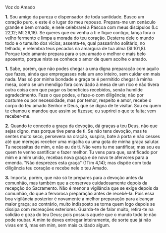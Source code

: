 Voz do Amado

**1.** Sou amigo da pureza e dispensador de toda santidade. Busco um coração puro, e este é o lugar do meu repouso. Prepara-me um cenáculo grande e bem ornado, e nele celebrarei a Páscoa com meus discípulos (Lc 22,12; Mt 26,18). Se queres que eu venha a ti e fique contigo, lança fora o velho fermento e limpa a morada do teu coração. Desterra dele o mundo todo e o tumulto dos vícios; assenta-te, qual passarinho solitário, no telhado, e relembra teus pecados na amargura de tua alma (Sl 101,8). Porque todo amante prepara para o seu amado o melhor e mais belo aposento, porque nisto se conhece o amor de quem acolhe o amado.

**1.** Sabe, porém, que não podes chegar a uma digna preparação com aquilo que fazes, ainda que empregasses nela um ano inteiro, sem cuidar em mais nada. Mas só por minha bondade e graça te é permitido chegar à minha mesa, como se um mendigo fora convidado à mesa de um rico e não tivera outra coisa com que pagar os benefícios recebidos, senão humilde agradecimento. Faze o que podes, e faze-o com diligência; não por costume ou por necessidade, mas por temor, respeito e amor, recebe o corpo do teu amado Senhor e Deus, que se digna de te visitar. Sou eu quem te chamou e mandou que assim se fizesse; eu suprirei o que te falta; vem receber-me.

**2.** Quando te concedo a graça da devoção, dá graças a teu Deus, não que sejas digno, mas porque tive pena de ti. Se não tens devoção, mas te sentes muito seco, persevera na oração, suspira, bate à porta e não cesses até que mereças receber uma migalha ou uma gota de minha graça salutar. Tu necessitas de mim, e não eu de ti. Não vens tu me santificar, mas sou eu quem te venho santificar e fazer melhor. Tu vens para que, santificado por mim e a mim unido, recebas nova graça e de novo te afervores para a emenda. \"Não desprezes esta graça\" (1Tim 4,14); mas dispõe com toda diligência teu coração e recebe nele o teu Amado.

**3.** Importa, porém, que não só te prepares para a devoção antes da comunhão, mas também que a conserves cuidadosamente depois da recepção do Sacramento. Não é menor a vigilância que se exige depois da comunhão, do que a fervorosa preparação antes de recebê-la. Pois essa boa vigilância posterior é novamente a melhor preparação para alcançar maior graça; ao contrário, muito indisposto se torna quem logo depois se dissipa com recreações exteriores. Guarda-te de falar muito, retira-te na solidão e goza do teu Deus; pois possuis aquele que o mundo todo te não pode roubar. A mim te deves entregar inteiramente, de sorte que já não vivas em ti, mas em mim, sem mais cuidado algum.

